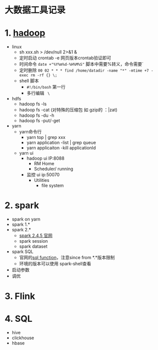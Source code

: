 #  大数据工具记录
# 1. [hadoop](https://github.com/lingithublearn/bigdata-tools/blob/main/hadoop.md)
- linux 
	- sh xxx.sh > /dev/null 2>&1 &
	- 定时启动 crontab -e 网页版本crontab验证即可
	- 时间命令 `date +"%Y%m%d-%H%M%S"` 脚本中需要%转义，命令需要`
	- 定时删除 `00 02 * * * find /home/datadir -name "*" -mtime +7 -exec rm -rf {} \;`
	- shell 脚本
		- `#!/bin/bash` 第一行
		- 多行编辑 ` \`
- hdfs
	- hadoop fs -ls 
	- hadoop fs -cat (对特殊的压缩包 如 gzip的 ：|zat)
	- hadoop fs -du -h 
	- hadoop fs -put/-get
- yarn
	- yarn命令行
		- yarn top | grep xxx
		- yarn application -list | grep queue
		- yarn applicaiton -kill applicationId
	- yarn ui 
		- hadoop ui IP:8088
			- RM Home
			- Scheduler/ running
		- 监控 ui ip:50070
			- Utilities
				- file system
# 2. spark
- spark on yarn 
- spark 1.*
- spark 2.*
	- [spark 2.4.5 官网](https://spark.apache.org/docs/2.4.5/index.html)
	- spark session
	- spark dataset
- spark SQL
	- 官网的[sql function](https://spark.apache.org/docs/2.4.5/api/sql/index.html)，注意since from *.*版本限制
	- 环境的版本可以使用 spark-shell查看
- 启动参数
- 调优

# 3. Flink
# 4. SQL
- hive
- clickhouse
- hbase
